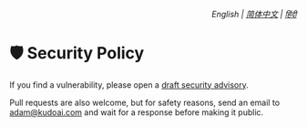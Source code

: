 <div align="right">
    <h6>
        <picture>
            <source type="image/svg+xml" media="(prefers-color-scheme: dark)" srcset="https://media.chatgptinfinity.com/images/icons/earth/white/icon32.svg">
            <img height=14 src="https://media.chatgptinfinity.com/images/icons/earth/black/icon32.svg">
        </picture>
        &nbsp;English |
        <a href="https://github.chatgptinfinity.com/blob/main/docs/zh-cn/SECURITY.md">简体中文</a> |
        <a href="https://github.chatgptinfinity.com/blob/main/docs/hi/SECURITY.md">हिंदी</a>
    </h6>
</div>

# 🛡️ Security Policy

If you find a vulnerability, please open a [draft security advisory](https://github.chatgptinfinity.com/security/advisories/new).

Pull requests are also welcome, but for safety reasons, send an email to <adam@kudoai.com> and wait for a response before making it public.
